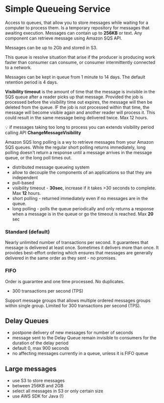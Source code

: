 # Simple Queueing Service
Access to queues, that allow you to store messages while waiting for a computer to process them. Is a temporary repository for messages that awaiting execution.
Messages can contain up to __256KB__ or text. Any component can retrieve message using Amazon SQS API.

Messages can be up to 2Gb and stored in S3.

This queue is resolve situation that arise if the producer is producing work faster than consumer can consume, or consumer intermittently connected to a network.

Messages can be kept in queue from 1 minute to 14 days. The default retention period is 4 days.


**Visibility timeout** is the amount of time that the message is invisible in the SQS queue after a reader picks up that message. Provided the job is processed before the visibility time out expires, the message will then be deleted from the queue. IF the job is not processed within that time, the message will become visible again and another reader will process it. This could result in the same message being delivered twice. Max 12 hours.

:bulb: if messages taking too long to process you can extends visibility period calling API __ChangeMessageVisibility__

Amazon SQS long polling is a wy to retrieve messages from your Amazon SQS queues. While the regular short polling returns immediately, long polling doesn't return a response until a message arrives in the message queue, or the long poll times out.

- distributed message queueing system
- allow to decouple the components of an applications so that they are independent
- pull-based
- visibility timeout - __30sec__, increase if it takes >30 seconds to complete. Max __12__ hours.
- short polling - returned immediately even if no messages are in the queue. 
- long polling - polls the queue periodically and only returns a response when a message is in the queue or go the timeout is reached. Max __20__ sec


### Standard (default)

Nearly unlimited number of transactions per second. It guarantees that message is delivered at least once. Sometimes it delivers more than once. It provides best-effort ordering which ensures that messages are generally delivered in the same order as they sent - no promises.

### FIFO
Order is guarantee and one time processed. No duplicates.
- 300 transactions per second (TPS)


Support message groups that allows multiple ordered messages groups within single group. Limited for 300 transactions per second (TPS).

## Delay Queues
- postpone delivery of new messages for number of seconds
- message sent to the Delay Queue remain invisible to consumers for the duration of the delay period
- default 0, max 900 seconds
- no affecting messages currently in a queue, unless it is FIFO queue

## Large messages
- use S3 to store messages
- between 256KB and 2GB
- select all messages in S3 or only certain size
- use AWS SDK for Java (!)